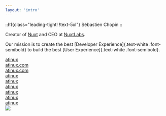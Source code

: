 ```yaml
---
layout: 'intro'
---
```


::h1{class="leading-tight! !text-5xl"}
Sébastien Chopin
::

<div class="text-gray-200" v-click>
Creator of <a href="https://nuxt.com">Nuxt</a> and CEO at <a href="https://nuxtlabs.com">NuxtLabs</a>.<br>
</div>

<p v-click class="text-gray-400 w-1/2">

Our mission is to create the best [Developer Experience]{.text-white .font-semibold} to build the best [User Experience]{.text-white .font-semibold}.

</p>

<div class="grid my-10 gap-4 op-90 grid-rows-3 grid-flow-col w-1/2 border-t border-white/10 pt-8" v-click>
  <div flex items-center gap-2>
    <div i-simple-icons-github text-xl />
    <a href="https://github.com/atinux" target="_blank">atinux</a>
  </div>
  <div flex items-center gap-2>
    <div i-simple-icons-bluesky text-xl />
    <a href="https://bsky.app/profile/atinux.com" target="_blank">atinux.com</a>
  </div>
  <div flex items-center gap-2>
    <div i-heroicons-link text-xl />
    <a href="https://atinux.com" target="_blank">atinux.com</a>
  </div>
  <div flex items-center gap-2>
    <div i-simple-icons-x text-xl />
    <a href="https://x.com/atinux" target="_blank">atinux</a>
  </div>
  <div flex items-center gap-2>
    <div i-simple-icons-linkedin text-xl />
    <a href="https://linkedin.com/in/atinux" target="_blank">atinux</a>
  </div>
  <div flex items-center gap-2>
    <div i-simple-icons-instagram text-xl />
    <a href="https://instagram.com/atinux" target="_blank">atinux</a>
  </div>
  <div flex items-center gap-2>
    <div i-simple-icons-youtube text-xl />
    <a href="https://youtube.com/atinux" target="_blank">atinux</a>
  </div>
  <div flex items-center gap-2>
    <div i-simple-icons-twitch text-xl />
    <a href="https://twitch.com/atinux" target="_blank">atinux</a>
  </div>
  <div flex items-center gap-2>
    <div i-simple-icons-gitlab text-xl />
    <a href="https://gitlab.com/atinux" target="_blank">atinux</a>
  </div>
</div>

<img src="/atinux.jpeg" class="absolute right-0 h-full abs-tr" />

<!--
If you don't know me, I am Sebastien Chopin, a french developer.

[click] I am the creator of Nuxt and CEO at NuxtLabs.

[click] At NuxtLabs, we sponsor & contribute to Nuxt development as well as building products around it.

[click] You may know some of them

You can build beautiful and responsive apps with Nuxt UI Pro

Let your team edit your Nuxt Content website with Nuxt Studio

Build full-stack applications on the edge with NuxtHub.

[click] If you want to find me on the social medias, all you have to remember is my username: atinux.
-->
